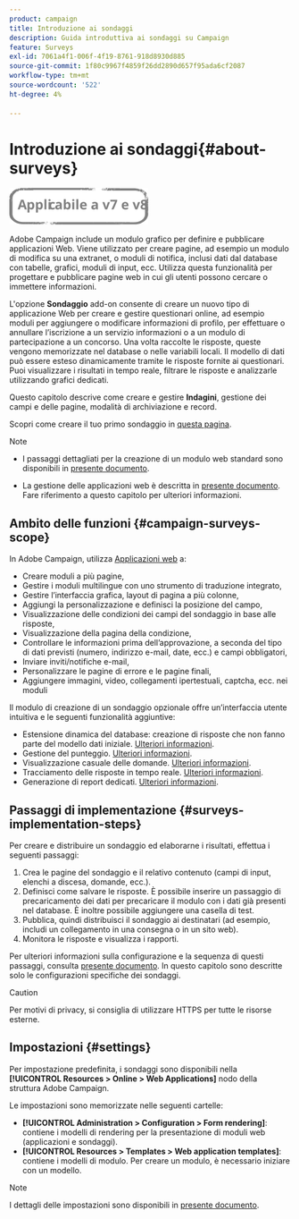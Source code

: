 ```yaml
---
product: campaign
title: Introduzione ai sondaggi
description: Guida introduttiva ai sondaggi su Campaign
feature: Surveys
exl-id: 7061a4f1-006f-4f19-8761-918d8930d885
source-git-commit: 1f80c9967f4859f26dd2890d657f95ada6cf2087
workflow-type: tm+mt
source-wordcount: '522'
ht-degree: 4%

---
```


# Introduzione ai sondaggi{#about-surveys}

![](../../assets/common.svg)

Adobe Campaign include un modulo grafico per definire e pubblicare applicazioni Web. Viene utilizzato per creare pagine, ad esempio un modulo di modifica su una extranet, o moduli di notifica, inclusi dati dal database con tabelle, grafici, moduli di input, ecc. Utilizza questa funzionalità per progettare e pubblicare pagine web in cui gli utenti possono cercare o immettere informazioni.

L&#39;opzione **Sondaggio** add-on consente di creare un nuovo tipo di applicazione Web per creare e gestire questionari online, ad esempio moduli per aggiungere o modificare informazioni di profilo, per effettuare o annullare l’iscrizione a un servizio informazioni o a un modulo di partecipazione a un concorso. Una volta raccolte le risposte, queste vengono memorizzate nel database o nelle variabili locali. Il modello di dati può essere esteso dinamicamente tramite le risposte fornite ai questionari. Puoi visualizzare i risultati in tempo reale, filtrare le risposte e analizzarle utilizzando grafici dedicati.

Questo capitolo descrive come creare e gestire **Indagini**, gestione dei campi e delle pagine, modalità di archiviazione e record.

Scopri come creare il tuo primo sondaggio in [questa pagina](getting-started-with-surveys.md).

>[!NOTE]
>
>* I passaggi dettagliati per la creazione di un modulo web standard sono disponibili in [presente documento](../../web/using/about-web-forms.md).
>
>* La gestione delle applicazioni web è descritta in [presente documento](../../web/using/about-web-applications.md). Fare riferimento a questo capitolo per ulteriori informazioni.


## Ambito delle funzioni {#campaign-surveys-scope}

In Adobe Campaign, utilizza [Applicazioni web](../../web/using/about-web-forms.md) a:

* Creare moduli a più pagine,
* Gestire i moduli multilingue con uno strumento di traduzione integrato,
* Gestire l’interfaccia grafica, layout di pagina a più colonne,
* Aggiungi la personalizzazione e definisci la posizione del campo,
* Visualizzazione delle condizioni dei campi del sondaggio in base alle risposte,
* Visualizzazione della pagina della condizione,
* Controllare le informazioni prima dell’approvazione, a seconda del tipo di dati previsti (numero, indirizzo e-mail, date, ecc.) e campi obbligatori,
* Inviare inviti/notifiche e-mail,
* Personalizzare le pagine di errore e le pagine finali,
* Aggiungere immagini, video, collegamenti ipertestuali, captcha, ecc. nei moduli

Il modulo di creazione di un sondaggio opzionale offre un’interfaccia utente intuitiva e le seguenti funzionalità aggiuntive:

* Estensione dinamica del database: creazione di risposte che non fanno parte del modello dati iniziale. [Ulteriori informazioni](../../surveys/using/managing-answers.md#storing-collected-answers).
* Gestione del punteggio. [Ulteriori informazioni](../../surveys/using/managing-answers.md#score-management).
* Visualizzazione casuale delle domande. [Ulteriori informazioni](../../surveys/using/building-a-survey.md#adding-questions).
* Tracciamento delle risposte in tempo reale. [Ulteriori informazioni](../../surveys/using/publish--track-and-use-collected-data.md#response-tracking).
* Generazione di report dedicati. [Ulteriori informazioni](../../surveys/using/publish--track-and-use-collected-data.md#reports-on-surveys).


## Passaggi di implementazione {#surveys-implementation-steps}

Per creare e distribuire un sondaggio ed elaborarne i risultati, effettua i seguenti passaggi:

1. Crea le pagine del sondaggio e il relativo contenuto (campi di input, elenchi a discesa, domande, ecc.).
1. Definisci come salvare le risposte. È possibile inserire un passaggio di precaricamento dei dati per precaricare il modulo con i dati già presenti nel database. È inoltre possibile aggiungere una casella di test.
1. Pubblica, quindi distribuisci il sondaggio ai destinatari (ad esempio, includi un collegamento in una consegna o in un sito web).
1. Monitora le risposte e visualizza i rapporti.

Per ulteriori informazioni sulla configurazione e la sequenza di questi passaggi, consulta [presente documento](../../web/using/about-web-forms.md). In questo capitolo sono descritte solo le configurazioni specifiche dei sondaggi.

>[!CAUTION]
>
>Per motivi di privacy, si consiglia di utilizzare HTTPS per tutte le risorse esterne.

## Impostazioni {#settings}

Per impostazione predefinita, i sondaggi sono disponibili nella **[!UICONTROL Resources > Online > Web Applications]** nodo della struttura Adobe Campaign.

Le impostazioni sono memorizzate nelle seguenti cartelle:

* **[!UICONTROL Administration > Configuration > Form rendering]**: contiene i modelli di rendering per la presentazione di moduli web (applicazioni e sondaggi).
* **[!UICONTROL Resources > Templates > Web application templates]**: contiene i modelli di modulo. Per creare un modulo, è necessario iniziare con un modello.

>[!NOTE]
>
>I dettagli delle impostazioni sono disponibili in [presente documento](../../web/using/about-web-forms.md).
